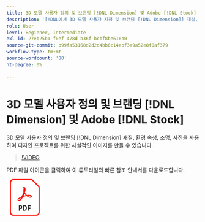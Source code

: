 ```yaml
---
title: 3D 모델 사용자 정의 및 브랜딩 [!DNL Dimension] 및 Adobe [!DNL Stock]
description: '[!DNL에서 3D 모델 사용자 지정 및 브랜딩 [!DNL Dimension]] 재질, 환경 속성, 조명, 사진을 사용하여 모든 디자인 프로젝트를 위한 사실적인 이미지 만들기'
role: User
level: Beginner, Intermediate
exl-id: 27eb25b1-f0ef-478d-b36f-bcbf8be616b0
source-git-commit: b99fa53168d2d2d4bb6c14ebf3a9a52e8f0af379
workflow-type: tm+mt
source-wordcount: '80'
ht-degree: 0%

---
```


# 3D 모델 사용자 정의 및 브랜딩 [!DNL Dimension] 및 Adobe [!DNL Stock]

3D 모델 사용자 정의 및 브랜딩 [!DNL Dimension] 재질, 환경 속성, 조명, 사진을 사용하여 디자인 프로젝트를 위한 사실적인 이미지를 만들 수 있습니다.

>[!VIDEO](https://video.tv.adobe.com/v/331005?hidetitle=true)

PDF 파일 아이콘을 클릭하여 이 튜토리얼의 빠른 참조 안내서를 다운로드합니다.

[![PDF 파일 아이콘](../assets/acrobat_PDF_96.png)](../quick-reference/SkiptheShootGettheShot.pdf)
